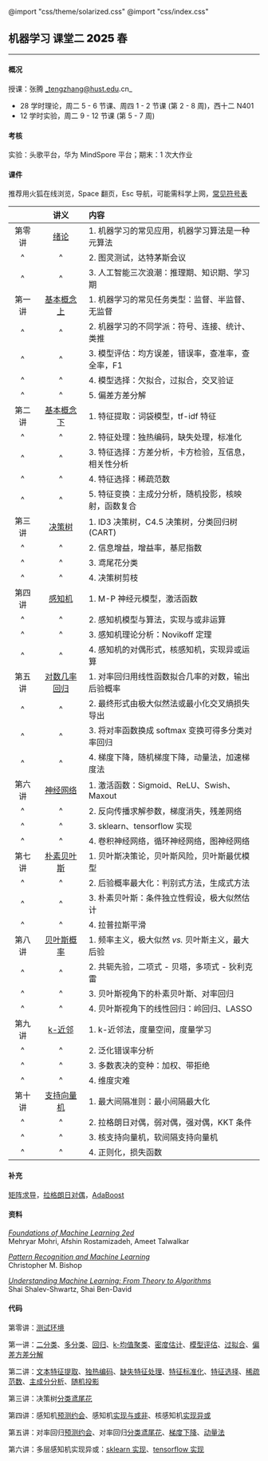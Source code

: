@import "css/theme/solarized.css"
@import "css/index.css"

## 机器学习 课堂二 <span style="font-weight:900">2025</span> 春

---

#### 概况

授课：张腾 _tengzhang@hust.edu.cn_

- 28 学时理论，周二 5 - 6 节课、周四 1 - 2 节课 (第 2 - 8 周)，西十二 N401
- 12 学时实验，周二 9 - 12 节课 (第 5 - 7 周)

<div class="top-2"></div>

#### 考核

实验：头歌平台，华为 MindSpore 平台；期末：1 次大作业

#### 课件

推荐用火狐在线浏览，Space 翻页，Esc 导航，可能需科学上网，[常见符号表](pages/notation.html)

<div class="threelines outline head-highlight">

|        |             讲义              | 内容                                                |
| :----: | :---------------------------: | :-------------------------------------------------- |
| 第零讲 |     [绪论](pages/00.html)     | 1. 机器学习的常见应用，机器学习算法是一种元算法     |
|   ^    |               ^               | 2. 图灵测试，达特茅斯会议                           |
|   ^    |               ^               | 3. 人工智能三次浪潮：推理期、知识期、学习期         |
| 第一讲 | [基本概念 上](pages/01.html)  | 1. 机器学习的常见任务类型：监督、半监督、无监督     |
|   ^    |               ^               | 2. 机器学习的不同学派：符号、连接、统计、类推       |
|   ^    |               ^               | 3. 模型评估：均方误差，错误率，查准率，查全率，F1   |
|   ^    |               ^               | 4. 模型选择：欠拟合，过拟合，交叉验证               |
|   ^    |               ^               | 5. 偏差方差分解                                     |
| 第二讲 | [基本概念 下](pages/02.html)  | 1. 特征提取：词袋模型，tf-idf 特征                  |
|   ^    |               ^               | 2. 特征处理：独热编码，缺失处理，标准化             |
|   ^    |               ^               | 3. 特征选择：方差分析，卡方检验，互信息，相关性分析 |
|   ^    |               ^               | 4. 特征选择：稀疏范数                               |
|   ^    |               ^               | 5. 特征变换：主成分分析，随机投影，核映射，函数复合 |
| 第三讲 |    [决策树](pages/03.html)    | 1. ID3 决策树，C4.5 决策树，分类回归树 (CART)       |
|   ^    |               ^               | 2. 信息增益，增益率，基尼指数                       |
|   ^    |               ^               | 3. 鸢尾花分类                                       |
|   ^    |               ^               | 4. 决策树剪枝                                       |
| 第四讲 |    [感知机](pages/04.html)    | 1. M-P 神经元模型，激活函数                         |
|   ^    |               ^               | 2. 感知机模型与算法，实现与或非运算                 |
|   ^    |               ^               | 3. 感知机理论分析：Novikoff 定理                    |
|   ^    |               ^               | 4. 感知机的对偶形式，核感知机，实现异或运算         |
| 第五讲 | [对数几率回归](pages/05.html) | 1. 对率回归用线性函数拟合几率的对数，输出后验概率   |
|   ^    |               ^               | 2. 最终形式由极大似然法或最小化交叉熵损失导出       |
|   ^    |               ^               | 3. 将对率函数换成 softmax 变换可得多分类对率回归    |
|   ^    |               ^               | 4. 梯度下降，随机梯度下降，动量法，加速梯度法       |
| 第六讲 |   [神经网络](pages/06.html)   | 1. 激活函数：Sigmoid、ReLU、Swish、Maxout           |
|   ^    |               ^               | 2. 反向传播求解参数，梯度消失，残差网络             |
|   ^    |               ^               | 3. sklearn、tensorflow 实现                         |
|   ^    |               ^               | 4. 卷积神经网络，循环神经网络，图神经网络           |
| 第七讲 |  [朴素贝叶斯](pages/07.html)  | 1. 贝叶斯决策论，贝叶斯风险，贝叶斯最优模型         |
|   ^    |               ^               | 2. 后验概率最大化：判别式方法，生成式方法           |
|   ^    |               ^               | 3. 朴素贝叶斯：条件独立性假设，极大似然估计         |
|   ^    |               ^               | 4. 拉普拉斯平滑                                     |
| 第八讲 |  [贝叶斯概率](pages/08.html)  | 1. 频率主义，极大似然 _vs._ 贝叶斯主义，最大后验    |
|   ^    |               ^               | 2. 共轭先验，二项式 - 贝塔，多项式 - 狄利克雷       |
|   ^    |               ^               | 3. 贝叶斯视角下的朴素贝叶斯、对率回归               |
|   ^    |               ^               | 4. 贝叶斯视角下的线性回归：岭回归、LASSO            |
| 第九讲 |    [k-近邻](pages/09.html)    | 1. k-近邻法，度量空间，度量学习                     |
|   ^    |               ^               | 2. 泛化错误率分析                                   |
|   ^    |               ^               | 3. 多数表决的变种：加权、带拒绝                     |
|   ^    |               ^               | 4. 维度灾难                                         |
| 第十讲 |  [支持向量机](pages/10.html)  | 1. 最大间隔准则：最小间隔最大化                     |
|   ^    |               ^               | 2. 拉格朗日对偶，弱对偶，强对偶，KKT 条件           |
|   ^    |               ^               | 3. 核支持向量机，软间隔支持向量机                   |
|   ^    |               ^               | 4. 正则化，损失函数                                 |

</div>

#### 补充

[矩阵求导](notes/matrix-calculus.pdf)，[拉格朗日对偶](notes/Lagrange-dual.pdf)，[AdaBoost](notes/adaboost.pdf)

#### 资料

[_Foundations of Machine Learning 2ed_](book/Foundations%20of%20Machine%20Learning%202ed%20-%20Mehryar%20Mohri%2C%20Afshin%20Rostamizadeh%2C%20and%20Ameet%20Talwalkar.pdf) <br>Mehryar Mohri, Afshin Rostamizadeh, Ameet Talwalkar

[_Pattern Recognition and Machine Learning_](book/Pattern%20Recognition%20and%20Machine%20Learning%20-%20Christopher%20M.%20Bishop.pdf) <br>Christopher M. Bishop

[_Understanding Machine Learning: From Theory to Algorithms_](book/Understanding%20Machine%20Learning%20From%20Theory%20to%20Algorithms%20-%20Shai%20Shalev-Shwartz%2C%20Shai%20Ben-David.pdf) <br>Shai Shalev-Shwartz, Shai Ben-David

#### 代码

第零讲：[测试环境](python/demo.ipynb)

第一讲：[二分类](python/binary-classif.ipynb)、[多分类](python/multi-classif.ipynb)、[回归](python/regression.py)、[k-均值聚类](python/clustering.ipynb)、[密度估计](python/density-estimation.ipynb)、[模型评估](python/model-evaluation.ipynb)、[过拟合](python/overfitting.ipynb)、[偏差方差分解](python/bias-var-dec.ipynb)

第二讲：[文本特征提取](python/feat-text.ipynb)、[独热编码](python/feat-one-hot.ipynb)、[缺失特征处理](python/feat-missing.ipynb)、[特征标准化](python/feat-scaler.ipynb)、[特征选择](python/feat-selection.ipynb)、[稀疏范数](python/sparse-norm.ipynb)、[主成分分析](python/pca.ipynb)、[随机投影](python/random-projection.ipynb)

第三讲：决策树[分类鸢尾花](python/dt-iris.ipynb)

第四讲：感知机[预测约会](python/perceptron-date.ipynb)、感知机[实现与或非](python/perceptron-logic.ipynb)、核感知机[实现异或](python/perceptron-kernel.ipynb)

第五讲：对率回归[预测约会](python/lr-date.ipynb)、对率回归[分类鸢尾花](python/lr-iris.ipynb)、[梯度下降](python/gd.ipynb)、[动量法](python/momentum.ipynb)

第六讲：多层感知机实现异或：[sklearn 实现](python/mlp-xor.ipynb)、[tensorflow 实现](python/dnn-xor.ipynb)
